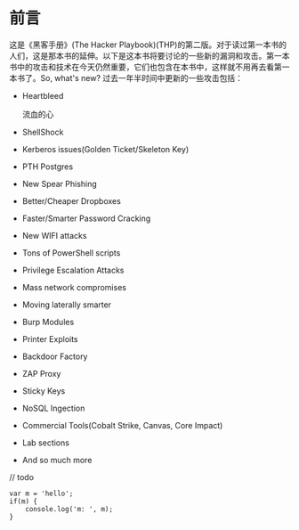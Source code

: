# 前言
这是《黑客手册》(The Hacker Playbook)(THP)的第二版。对于读过第一本书的人们，这是那本书的延伸。以下是这本书将要讨论的一些新的漏洞和攻击。第一本书中的攻击和技术在今天仍然重要，它们也包含在本书中，这样就不用再去看第一本书了。So, what's new? 过去一年半时间中更新的一些攻击包括：

- Heartbleed
 
  流血的心

- ShellShock
- Kerberos issues(Golden Ticket/Skeleton Key)
- PTH Postgres
- New Spear Phishing
- Better/Cheaper Dropboxes
- Faster/Smarter Password Cracking
- New WIFI attacks
- Tons of PowerShell scripts
- Privilege Escalation Attacks
- Mass network compromises
- Moving laterally smarter
- Burp Modules
- Printer Exploits
- Backdoor Factory
- ZAP Proxy
- Sticky Keys
- NoSQL Ingection
- Commercial Tools(Cobalt Strike, Canvas, Core Impact)
- Lab sections
- And so much more

// todo

    var m = 'hello';
    if(m) {
        console.log('m: ', m);
    }
